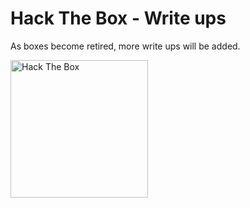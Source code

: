 # Hack The Box - Write ups

As boxes become retired, more write ups will be added.


<img src="https://www.hackthebox.eu/badge/image/13611" width="220px" alt="Hack The Box">
